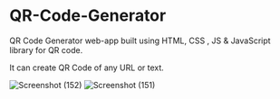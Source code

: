 # QR-Code-Generator

QR Code Generator web-app built using HTML, CSS , JS & JavaScript library for QR code.


It can create QR Code of any URL or text.

![Screenshot (152)](https://user-images.githubusercontent.com/114474707/215290619-cd0acafc-4f0d-4a15-92b9-cf0e835566aa.png)
![Screenshot (151)](https://user-images.githubusercontent.com/114474707/215290623-f9ae9d50-d482-442f-9617-17b129bf242a.png)

